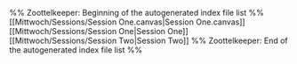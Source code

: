 %% Zoottelkeeper: Beginning of the autogenerated index file list  %%
 [[Mittwoch/Sessions/Session One.canvas|Session One.canvas]]
 [[Mittwoch/Sessions/Session One|Session One]]
 [[Mittwoch/Sessions/Session Two|Session Two]]
%% Zoottelkeeper: End of the autogenerated index file list  %%
